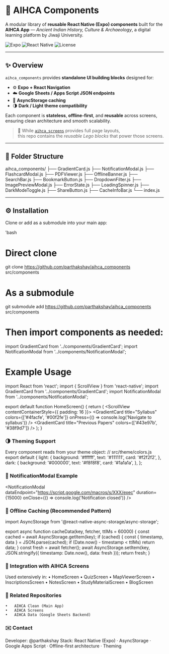 # 🧩 AIHCA Components

A modular library of **reusable React Native (Expo) components** built for the **AIHCA App** — *Ancient Indian History, Culture & Archaeology*, a digital learning platform by Jiwaji University.

![Expo](https://img.shields.io/badge/Expo-49.0.0-000?logo=expo)
![React Native](https://img.shields.io/badge/React_Native-0.76-blue?logo=react)
![License](https://img.shields.io/badge/license-MIT-green)

---

## ✨ Overview

`aihca_components` provides **standalone UI building blocks** designed for:

- ⚙️ **Expo + React Navigation**
- ☁️ **Google Sheets / Apps Script JSON endpoints**
- 💾 **AsyncStorage caching**
- 🌗 **Dark / Light theme compatibility**

Each component is **stateless**, **offline-first**, and **reusable** across screens, ensuring clean architecture and smooth scalability.

> 🧱 While [`aihca_screens`](https://github.com/parthakshay/aihca_screens) provides full page layouts,  
> this repo contains the *reusable Lego blocks* that power those screens.

---

## 📁 Folder Structure
aihca_components/
├── GradientCard.js
├── NotificationModal.js
├── FlashcardModal.js
├── PDFViewer.js
├── OfflineBanner.js
├── SearchBar.js
├── BookmarkButton.js
├── DropdownFilter.js
├── ImagePreviewModal.js
├── ErrorState.js
├── LoadingSpinner.js
├── DarkModeToggle.js
├── ShareButton.js
├── CacheInfoBar.js
└── index.js

---

## ⚙️ Installation

Clone or add as a submodule into your main app:

 'bash
# Direct clone
git clone https://github.com/parthakshay/aihca_components src/components
# As a submodule
git submodule add https://github.com/parthakshay/aihca_components src/components

# Then import components as needed:
import GradientCard from '../components/GradientCard';
import NotificationModal from '../components/NotificationModal';

# Example Usage
import React from 'react';
import { ScrollView } from 'react-native';
import GradientCard from '../components/GradientCard';
import NotificationModal from '../components/NotificationModal';

export default function HomeScreen() {
  return (
    <ScrollView contentContainerStyle={{ padding: 16 }}>
      <NotificationModal />
      <GradientCard
        title="Syllabus"
        colors={['#4facfe', '#00f2fe']}
        onPress={() => console.log('Navigate to syllabus')}
      />
      <GradientCard
        title="Previous Papers"
        colors={['#43e97b', '#38f9d7']}
      />
    </ScrollView>
  );
}


### 🌗 Theming Support
Every component reads from your theme object:
// src/theme/colors.js
export default {
  light: {
    background: '#ffffff',
    text: '#111111',
    card: '#f2f2f2',
  },
  dark: {
    background: '#000000',
    text: '#f8f8f8',
    card: '#1a1a1a',
  },
};


### 🔔 NotificationModal Example
<NotificationModal
  dataEndpoint="https://script.google.com/macros/s/XXX/exec"
  duration={15000}
  onClose={() => console.log('Notification closed')}
/>


### 💾 Offline Caching (Recommended Pattern)

import AsyncStorage from '@react-native-async-storage/async-storage';

export async function cacheData(key, fetcher, ttlMs = 60000) {
  const cached = await AsyncStorage.getItem(key);
  if (cached) {
    const { timestamp, data } = JSON.parse(cached);
    if (Date.now() - timestamp < ttlMs) return data;
  }
  const fresh = await fetcher();
  await AsyncStorage.setItem(key, JSON.stringify({ timestamp: Date.now(), data: fresh }));
  return fresh;
}


### 🧩 Integration with AIHCA Screens
Used extensively in:
	•	HomeScreen
	•	QuizScreen
	•	MapViewerScreen
	•	InscriptionsScreen
	•	NotesScreen
	•	StudyMaterialScreen
	•	BlogScreen


### 🔗 Related Repositories
	•	AIHCA Clean (Main App)
	•	AIHCA Screens
	•	AIHCA Data (Google Sheets Backend)


### ✉️ Contact

Developer: @parthakshay
Stack: React Native (Expo) · AsyncStorage · Google Apps Script · Offline-first architecture · Theming
